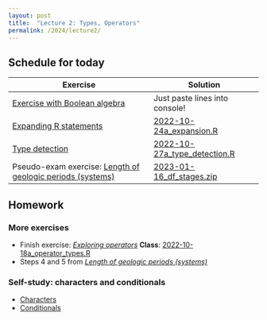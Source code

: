 ```yaml
---
layout: post
title:  "Lecture 2: Types, Operators"
permalink: /2024/lecture2/
---
```


## Schedule for today

| Exercise                                                                                                                          | Solution                                                                                                     |
|-----------------------------------------------------------------------------------------------------------------------------------|--------------------------------------------------------------------------------------------------------------|
| [Exercise with Boolean algebra](https://adamkocsis.github.io/rkheion/Exercises/2022-10-24c_boolean_algebra.html)                  | Just paste lines into console!                                                                               |
| [Expanding R statements](https://adamkocsis.github.io/rkheion/Exercises/2022-10-24a_expansion.html)                               | [2022-10-24a_expansion.R]({{site.url}}{{site.baseurl}}/data/2024/lecture2/2022-10-24a_expansion.R)           |
| [Type detection](https://adamkocsis.github.io/rkheion/Exercises/2022-10-27a_type_detection.html)                                  | [2022-10-27a_type_detection.R]({{site.url}}{{site.baseurl}}/data/2024/lecture2/2022-10-27a_type_detection.R) |
| Pseudo-exam exercise: [Length of geologic periods (systems)](https://adamtkocsis.com/rkheion/Exercises/2023-01-16_df_stages.html) | [2023-01-16_df_stages.zip]({{site.url}}{{site.baseurl}}/data/2024/lecture2/2023-01-16_df_stages.zip)         |

## Homework 

### More exercises

- Finish exercise: *[Exploring operators](https://adamkocsis.github.io/rkheion/Exercises/2022-10-18a_operator_types.html)* **Class**: [2022-10-18a_operator_types.R]({{site.url}}{{site.baseurl}}/data/2024/lecture2/2022-10-18a_operator_types.R)
- Steps 4 and 5 from *[Length of geologic periods (systems)](https://adamtkocsis.com/rkheion/Exercises/2023-01-16_df_stages.html)*  

### Self-study: characters and conditionals

- [Characters](https://adamkocsis.github.io/rkheion/2_Advanced_Beginner/03_character_strings/)
- [Conditionals](https://adamkocsis.github.io/rkheion/2_Advanced_Beginner/04_conditionals/)

